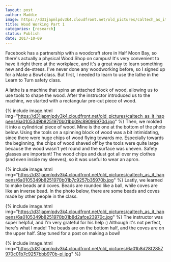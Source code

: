 ```yaml
---
layout: post
author: Maddie
image: https://d31japmlpdv3k4.cloudfront.net/old_pictures/caltech_as_it_happens/6a0105349b8251970b01bb09c89040970d.jpg
title: Wood Working Part 1
categories: [research]
status: Publish
date: 2017-10-09
---
```



Facebook has a partnership with a woodcraft store in Half Moon Bay, so there's actually a physical Wood Shop on campus! It's very convenient to have it right there at the workplace, and it's a great way to learn something new and de-stress. I've never done any woodworking before, so I signed up for a Make a Bowl class. But first, I needed to learn to use the lathe in the Learn to Turn safety class.

A lathe is a machine that spins an attached block of wood, allowing us to use tools to shape the wood. After the instructor introduced us to the machine, we started with a rectangular pre-cut piece of wood.


{% include image.html img="https://d31japmlpdv3k4.cloudfront.net/old_pictures/caltech_as_it_happens/6a0105349b8251970b01bb09c89096970d.jpg" %}
Then, we molded it into a cylindrical piece of wood. Mine is the one at the bottom of the photo below. Using the tools on a spinning block of wood was a bit intimidating, since there were huge chips of wood flying towards me. Especially towards the beginning, the chips of wood shaved off by the tools were quite large because the wood wasn't yet round and the surface was uneven. Safety glasses are important! The wood chips and dust got all over my clothes (and even inside my sleeves), so it was useful to wear an apron.


{% include image.html img="https://d31japmlpdv3k4.cloudfront.net/old_pictures/caltech_as_it_happens/6a0105349b8251970b01b7c9257b35970b.jpg" %}
Lastly, we learned to make beads and coves. Beads are rounded like a ball, while coves are like an inverse bead. In the photo below, there are some beads and coves made by other people in the class.


{% include image.html img="https://d31japmlpdv3k4.cloudfront.net/old_pictures/caltech_as_it_happens/6a0105349b8251970b01b8d2afce23970c.jpg" %}
The instructor was super helpful, and I'm very grateful for his help :) Although it's not perfect, here's what I made! The beads are on the bottom half, and the coves are on the upper half. Stay tuned for a post on making a bowl!

{% include image.html img="https://d31japmlpdv3k4.cloudfront.net/old_pictures/6a01b8d28f2857970c01b7c9257bbb970b-pi.jpg" %}
